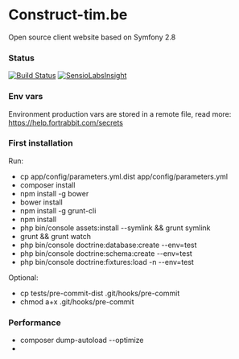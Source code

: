 Construct-tim.be
================

Open source client website based on Symfony 2.8

### Status
[![Build Status](https://travis-ci.org/romainnorberg/construct-tim.svg?branch=master)](https://travis-ci.org/romainnorberg/construct-tim)
[![SensioLabsInsight](https://insight.sensiolabs.com/projects/b175d406-8e1f-4c4c-9c3c-c86ad271e319/mini.png)](https://insight.sensiolabs.com/projects/b175d406-8e1f-4c4c-9c3c-c86ad271e319)

### Env vars

Environment production vars are stored in a remote file, read more: https://help.fortrabbit.com/secrets

### First installation

Run:
  - cp app/config/parameters.yml.dist app/config/parameters.yml
  - composer install
  - npm install -g bower
  - bower install
  - npm install -g grunt-cli
  - npm install
  - php bin/console assets:install --symlink && grunt symlink
  - grunt && grunt watch
  - php bin/console doctrine:database:create --env=test
  - php bin/console doctrine:schema:create --env=test
  - php bin/console doctrine:fixtures:load -n --env=test

Optional:
  - cp tests/pre-commit-dist .git/hooks/pre-commit
  - chmod a+x .git/hooks/pre-commit

### Performance

- composer dump-autoload --optimize
-
